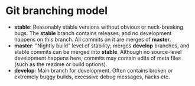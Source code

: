 Git branching model
===================

- **stable**: Reasonably stable versions without obvious or neck-breaking bugs. The **stable** branch contains releases, and no development happens on this branch. All commits on it are merges of **master**.
- **master**: "Nightly build" level of stability; merges **develop** branches, and stable commits can be merged into **stable**. Although no source-level development happens here, commits may contain edits of meta files (such as the readme or build options).
- **develop**: Main branch for development. Often contains broken or extremely buggy builds, excessive debug messages, hacks etc.